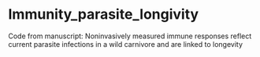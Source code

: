 # Immunity_parasite_longivity
Code from manuscript: Noninvasively measured immune responses reflect current parasite infections in a wild carnivore and are linked to longevity
